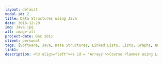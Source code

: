 ```yaml
---
layout: default
modal-id: 2
title: Data Structures using Java
date: 2016-12-20
img: Java.jpg
alt: image-alt
project-date: Dec 2015
client: personal
tags: [Software, Java, Data Structures, Linked Lists, Lists, Graphs, Queues, Heaps, Hash Tables, Stacks, Trees, Binary Trees, Search Algorithms, Sorting, Quick sort, Merge sort, bubble sort, Time complexity, space complexity, Coding, Debugging, Red black trees, Eclipse, Netbeans, Text Editor, Atom]
link1:
description: <h3 align="left"><a id = "Arrays'>>Course Planner using Lists</a></h3> <p class="text-justify">The course planner is designed using list/array data structure where students can record the courses they want to take in order of preference. A course contains general information such as course name, course code, course section, instructor, etc. The planner should be able to record a total of 50 courses. The program provides the ability to add courses, remove courses, get courses, print the planner, Filter courses, search courses, backup planner and obtain the size of the planner. <p style="text-align:left;"><a href="http://htmlpreview.github.io/?https://raw.githubusercontent.com/radrajith/Data-Structures-in-Java/master/hw%231/Assignment%20Requirements/hw1(4).html">Couser Planner Project Requirements</a> <p style="text-align:left;"><a href="https://github.com/radrajith/Data-Structures-in-Java/tree/master/hw%231/src/hw1">Course Planner Project Source Code</a></p><hr class="star-primary"><h3 align="left"><a id = "LinkedLists'>>Train Car Manager using Double Linked List</a></h3><img src="img/portfolio/datastructures/hw2.PNG"></img><p class="text-justify">Designed train car manager for a commercial train, modelled using a Double-Linked List data structure. Train car manager consists of a chain of train cars, each of which contains a product load. A product load has a weight, a value, and can be dangerous or safe. The train car manager will be able to add and remove cars from the train, set the product load for each car, and determine useful properties of the train, such as it's length, weight, total value, and whether it contains any dangerous product loads. All the properties completes in O(1) time complexity. <p style="text-align:left;"><a href="http://htmlpreview.github.io/?https://raw.githubusercontent.com/radrajith/Data-Structures-in-Java/master/hw%232/Assignment%20Requirements/hw2(8).html">Train Car Manager Project Requirements</a><p style="text-align:left;"><a href="https://github.com/radrajith/Data-Structures-in-Java/tree/master/hw%232/src">Train Car Manager Project Source Code</a><hr class="star-primary"><h3 align="left"><a id = "Stacks'>>Code Tracer to return Big-Oh order of complexity using Stacks</a></h3><img src="img/portfolio/datastructures/hw3.PNG"></img><p class="text-justify">Most programming languages are organized as structured blocks of statements, with some blocks nested within others. Functions, which are examples of such blocks, execute statements and other blocks contained within the them. Similarly, flow control strucutres, such as for and while loops, are blocks which can be executed several times subject to some condition. The Python programming language is an example of a language which follows this principle, and is even flexible enough to allow functions to be nested within functions!. <p>A code tracer program is designed which takes the name of a Python file containing a single function and outputs the Big-Oh order of complexity of that function. BlockStack class is implemented to determine the complexity of blocks with nested blocks, and use the rules of Big-Oh complexity to determine the total complexity for the function.<p style="text-align:left;"><a href="http://htmlpreview.github.io/?https://raw.githubusercontent.com/radrajith/Data-Structures-in-Java/master/hw%233/Assignment%20requirements/hw3(4).html">Code Tracer Project Requirements</a><p style="text-align:left;"><a href="https://github.com/radrajith/Data-Structures-in-Java/tree/master/hw%233/src">Code Tracer Source Code</a><hr class="star-primary"><h3 align="left"><a id = "Queues'>>Network of routers simulator using Queues</a></h3><img src="img/portfolio/datastructures/hw4.PNG"></img><p class="text-justify">Imitating a simple network of routers by writing a simulator using Queues. In the field of networking, information is packed into a single entity called a packet. A packet contains the sender's information, and also extra overhead bits that describes certain properties of the packet. Some of these bits are used to determine the path it takes to maneuver through the network. Packets travel through routers across the network, until they have arrived to their specified destination.<p style="text-align:left;"><a href="http://htmlpreview.github.io/?https://raw.githubusercontent.com/radrajith/Data-Structures-in-Java/master/hw%234_with_gui/Assignment%20requirements/hw4(6).html">Router Project Requirements Link</a><p style="text-align:left;"><a href="https://github.com/radrajith/Data-Structures-in-Java/tree/master/hw%234_with_gui/src">Router Project Source Code</a><hr class="star-primary"><h3 align="left"><a id = "BinaryTrees'>>Build a shell/Bash terminal using Binary trees</a></h3><img src="img/portfolio/datastructures/hw5.PNG"></img><p class="text-justify">Modeling a file system using a ternary (3-child) tree data structure. In most operating systems, files are stored in directories. These directories may contain other directories along with files. In addition to a file system, an OS typically also provides a shell, which is an interface allowing you to run programs and move through the file system.<img src="img/portfolio/datastructures/hw5_2.jpg"></img><p style="text-align:left;"><a href="http://htmlpreview.github.io/?https://raw.githubusercontent.com/radrajith/Data-Structures-in-Java/master/hw%235_EC/Assignment%20requirement/hw5(4).html">Binary Trees Project Requirements</a><p style="text-align:left;"><a href="https://github.com/radrajith/Data-Structures-in-Java/tree/master/hw%235_EC/src">Binary Trees Project Source Code</a><hr class="star-primary"><h3 align="left"><a id = "HashTable'>>Create a Auction site with Ebay listing data using Hash Table</a></h3><p class="text-justify">Designing the Auction site data base using Hash Table Data structure. A very basic array can store information without a problem, but is inefficient when we are constantly storing and searching for data. The table is created to increase the efficiency and avoid such problems. Tables store data using a tuple <Key, Value>. Ideally, this will reduce the algorithm to O(1). For this project, real auction data from ebay is utilized. The data will be in the form of an XML file. The program will read this xml file and build a hash table based on the data. <p style="text-align:left;"><a href="http://htmlpreview.github.io/?https://raw.githubusercontent.com/radrajith/Data-Structures-in-Java/master/hw%236_with_gui/Assignment%20Requirement/hw6(10).html">Auction site Project Requirements Link</a><p style="text-align:left;"><a href="https://github.com/radrajith/Data-Structures-in-Java/tree/master/hw%236_with_gui/src">Aution site Project Source Code</a><hr class="star-primary"><h3 align="left"><a id="Graph">>Simplified version of Google's PageRank Algorithm using Graphs</a></h3><img src="img/portfolio/datastructures/hw7.PNG"></img><p class="text-justify">Implemented a directed graph of WebPage objects by reading pages.txt and links.txt. Once the graph is constructed, the program will run a basic search engine that prompts the user to enter a keyword. The program will then perform the PageRank algorithm, and display the pages to the user in tabular form sorted by descending PageRank.<p style="text-align:left;"><a href="http://htmlpreview.github.io/?https://raw.githubusercontent.com/radrajith/Data-Structures-in-Java/master/hw%237_with_gui/Assignment%20Requirement/hw7(4).html">PageRank Project Requirements</a><p style="text-align:left;"><a href="https://github.com/radrajith/Data-Structures-in-Java/tree/master/hw%237_with_gui/src">PageRank Project Source Code</a>
---
```

